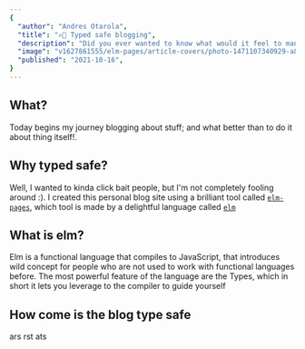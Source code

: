 ```yaml
---
{
  "author": "Andres Otarola",
  "title": "✍🏽 Typed safe blogging",
  "description": "Did you ever wanted to know what would it feel to manage a typed safe static site? Spoilers: it's lovely 💚",
  "image": "v1627861555/elm-pages/article-covers/photo-1471107340929-a87cd0f5b5f3_mczjfg.jpg",
  "published": "2021-10-16",
}
---
```


## What?

Today begins my journey blogging about stuff; and what better than to do it about thing itself!.

## Why typed safe?

Well, I wanted to kinda click bait people, but I'm not completely fooling around :). I created this personal blog site using a brilliant tool called [`elm-pages`][elm-pages], which tool is made by a delightful language called [`elm`][elm]

[elm-pages]: https://elm-pages.com/
[elm]: https://elm-lang.org/

## What is elm?

Elm is a functional language that compiles to JavaScript, that introduces wild concept for people who are not used to
work with functional languages before. The most powerful feature of the language are the Types, which in short it lets
you leverage to the compiler to guide yourself

## How come is the blog type safe

ars rst ats

